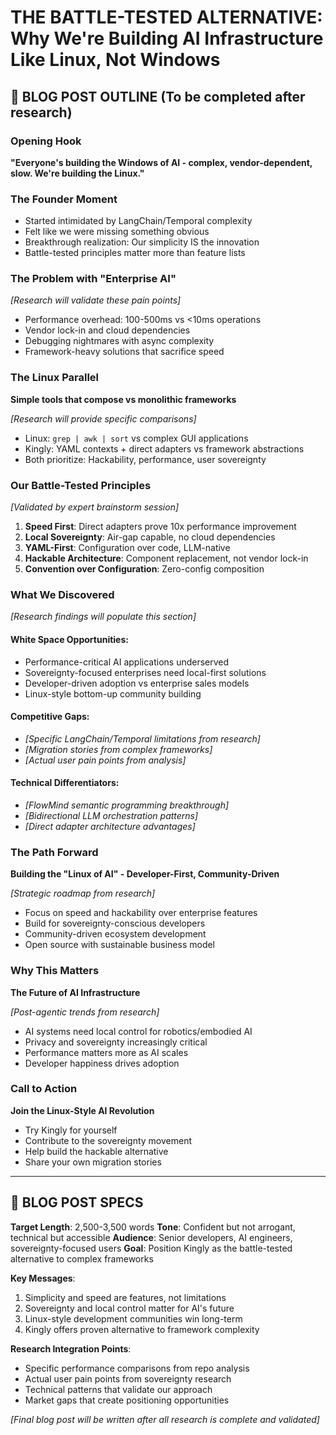 # THE BATTLE-TESTED ALTERNATIVE: Why We're Building AI Infrastructure Like Linux, Not Windows

## 🎯 BLOG POST OUTLINE (To be completed after research)

### Opening Hook
**"Everyone's building the Windows of AI - complex, vendor-dependent, slow. We're building the Linux."**

### The Founder Moment
- Started intimidated by LangChain/Temporal complexity
- Felt like we were missing something obvious
- Breakthrough realization: Our simplicity IS the innovation
- Battle-tested principles matter more than feature lists

### The Problem with "Enterprise AI"
*[Research will validate these pain points]*
- Performance overhead: 100-500ms vs <10ms operations
- Vendor lock-in and cloud dependencies
- Debugging nightmares with async complexity
- Framework-heavy solutions that sacrifice speed

### The Linux Parallel
**Simple tools that compose vs monolithic frameworks**

*[Research will provide specific comparisons]*
- Linux: `grep | awk | sort` vs complex GUI applications
- Kingly: YAML contexts + direct adapters vs framework abstractions
- Both prioritize: Hackability, performance, user sovereignty

### Our Battle-Tested Principles
*[Validated by expert brainstorm session]*

1. **Speed First**: Direct adapters prove 10x performance improvement
2. **Local Sovereignty**: Air-gap capable, no cloud dependencies
3. **YAML-First**: Configuration over code, LLM-native
4. **Hackable Architecture**: Component replacement, not vendor lock-in
5. **Convention over Configuration**: Zero-config composition

### What We Discovered
*[Research findings will populate this section]*

#### White Space Opportunities:
- Performance-critical AI applications underserved
- Sovereignty-focused enterprises need local-first solutions  
- Developer-driven adoption vs enterprise sales models
- Linux-style bottom-up community building

#### Competitive Gaps:
- *[Specific LangChain/Temporal limitations from research]*
- *[Migration stories from complex frameworks]*
- *[Actual user pain points from analysis]*

#### Technical Differentiators:
- *[FlowMind semantic programming breakthrough]*
- *[Bidirectional LLM orchestration patterns]*
- *[Direct adapter architecture advantages]*

### The Path Forward
**Building the "Linux of AI" - Developer-First, Community-Driven**

*[Strategic roadmap from research]*
- Focus on speed and hackability over enterprise features
- Build for sovereignty-conscious developers
- Community-driven ecosystem development
- Open source with sustainable business model

### Why This Matters
**The Future of AI Infrastructure**

*[Post-agentic trends from research]*
- AI systems need local control for robotics/embodied AI
- Privacy and sovereignty increasingly critical
- Performance matters more as AI scales
- Developer happiness drives adoption

### Call to Action
**Join the Linux-Style AI Revolution**

- Try Kingly for yourself
- Contribute to the sovereignty movement
- Help build the hackable alternative
- Share your own migration stories

---

## 📝 BLOG POST SPECS

**Target Length**: 2,500-3,500 words
**Tone**: Confident but not arrogant, technical but accessible
**Audience**: Senior developers, AI engineers, sovereignty-focused users
**Goal**: Position Kingly as the battle-tested alternative to complex frameworks

**Key Messages**:
1. Simplicity and speed are features, not limitations
2. Sovereignty and local control matter for AI's future
3. Linux-style development communities win long-term
4. Kingly offers proven alternative to framework complexity

**Research Integration Points**:
- Specific performance comparisons from repo analysis
- Actual user pain points from sovereignty research
- Technical patterns that validate our approach
- Market gaps that create positioning opportunities

*[Final blog post will be written after all research is complete and validated]*